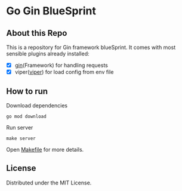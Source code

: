 # Go Gin BlueSprint

## About this Repo
This is a repository for Gin framework blueSprint. It comes with most sensible plugins already installed:

- [x] [gin](https://gin-gonic.com)(Framework) for handling requests
- [x] viper([viper](github.com/spf13/viper)) for load config from env file

##  How to run

Download dependencies
```shell
go mod download
```

Run server
```shell
make server
```

Open [Makefile](Makefile) for more details.

## License
Distributed under the MIT License.

